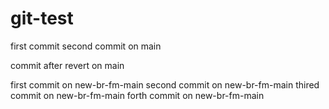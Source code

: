 # git-test

first commit
second commit on main

commit after revert on main

first commit on new-br-fm-main
second commit on new-br-fm-main
thired commit on new-br-fm-main
forth commit on new-br-fm-main

